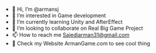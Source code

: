 - 👋 Hi, I’m @armansj
- 👀 I’m interested in Game development
- 🌱 I’m currently learning Unity and AfterEffect
- 💞️ I’m looking to collaborate on Real Big Game Project
- 📫 How to reach me Sajediarman31@gmail.com
- 🎲 Check my Website ArmanGame.com to see cool thing

<!---
armansj/armansj is a ✨ special ✨ repository because its `README.md` (this file) appears on your GitHub profile.
You can click the Preview link to take a look at your changes.
--->
